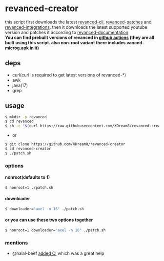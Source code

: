 # revanced-creator
this script first downloads the latest [revanced-cli](https://github.com/revanced/revanced-cli), [revanced-patches](https://github.com/revanced/revanced-patches) and [revanced-integrations](https://github.com/revanced/revanced-integrations). then it downloads the latest supported youtube version and patches it according to [revanced-documentation](https://github.com/revanced/revanced-documentation) \
**You can find prebuilt versions of revanced in [github actions](https://github.com/XDream8/revanced-creator/actions) (they are all built using this script. also non-root variant there includes vanced-microg.apk in it)**
## deps
- curl(curl is required to get latest versions of revanced-*)
- awk
- java(17)
- grep
## usage
```sh
$ mkdir -p revanced
$ cd revanced
$ sh -c "$(curl https://raw.githubusercontent.com/XDream8/revanced-creator/main/patch.sh)"
```
* or
```sh
$ git clone https://github.com/XDream8/revanced-creator
$ cd revanced-creator
$ ./patch.sh
```
### options
#### nonroot(defaults to 1)
```sh
$ nonroot=1 ./patch.sh
```
#### downloader
```sh
$ downloader="axel -n 16" ./patch.sh
```
#### or you can use these two options together
```sh
$ nonroot=1 downloader="axel -n 16" ./patch.sh
```
### mentions
- @halal-beef [added CI](https://github.com/XDream8/revanced-creator/pull/3) which was a great help
